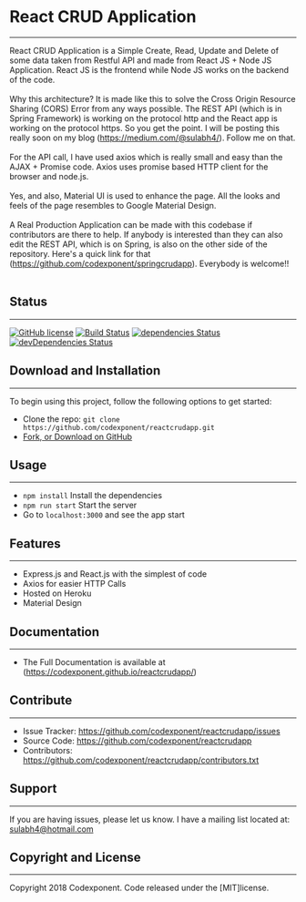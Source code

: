 # React CRUD Application
--------

React CRUD Application is a Simple Create, Read, Update and Delete of some data taken from Restful API and made from React JS + Node JS Application. React JS is the frontend while Node JS works on the backend of the code. <br /><br />
Why this architecture? It is made like this to solve the Cross Origin Resource Sharing (CORS) Error from any ways possible. The REST API (which is in Spring Framework) is working on the protocol http and the React app is working on the protocol https. So you get the point. I will be posting this really soon on my blog (https://medium.com/@sulabh4/). Follow me on that. <br /> <br />
For the API call, I have used axios which is really small and easy than the AJAX + Promise code. Axios uses promise based HTTP client for the browser and node.js.<br /><br />
Yes, and also, Material UI is used to enhance the page. All the looks and feels of the page resembles to Google Material Design.<br /> <br />
A Real Production Application can be made with this codebase if contributors are there to help. If anybody is interested than they can also edit the REST API, which is on Spring, is also on the other side of the repository. Here's a quick link for that (https://github.com/codexponent/springcrudapp). Everybody is welcome!!<br /> <br />


## Status
--------

[![GitHub license](https://img.shields.io/badge/license-MIT-blue.svg)](https://raw.githubusercontent.com/codexponent/reactcrudapp/master/LICENSE)
[![Build Status](https://api.travis-ci.com/codexponent/reactcrudapp.svg?token=7YLbZnNjDcsYyhUp2xvc&branch=master)](https://travis-ci.com/codexponent/reactcrudapp)
[![dependencies Status](https://david-dm.org/codexponent/reactcrudapp/status.svg)](https://david-dm.org/codexponent/reactcrudapp)
[![devDependencies Status](https://david-dm.org/codexponent/reactcrudapp/dev-status.svg)](https://david-dm.org/codexponent/reactcrudapp?type=dev)

## Download and Installation
-------

To begin using this project, follow the following options to get started:
* Clone the repo: `git clone https://github.com/codexponent/reactcrudapp.git`
* [Fork, or Download on GitHub](https://github.com/codexponent/reactcrudapp)

## Usage
-------

- `npm install` Install the dependencies
- `npm run start` Start the server
- Go to `localhost:3000` and see the app start

## Features
--------

- Express.js and React.js with the simplest of code
- Axios for easier HTTP Calls
- Hosted on Heroku
- Material Design


## Documentation
--------

- The Full Documentation is available at (https://codexponent.github.io/reactcrudapp/)

## Contribute
----------

- Issue Tracker: https://github.com/codexponent/reactcrudapp/issues
- Source Code: https://github.com/codexponent/reactcrudapp
- Contributors: https://github.com/codexponent/reactcrudapp/contributors.txt

## Support
-------

If you are having issues, please let us know.
I have a mailing list located at: sulabh4@hotmail.com

## Copyright and License
-------

Copyright 2018 Codexponent. Code released under the [MIT]license.

